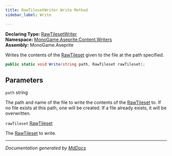 ```yaml
---
title: RawTilesetWriter.Write Method
sidebar_label: Write

---
```


**Declaring Type:** [RawTilesetWriter](../)  
**Namespace:** [MonoGame.Aseprite.Content.Writers](../../)  
**Assembly:** MonoGame.Aseprite

Writes the contents of the [RawTileset](../../../../RawTypes/RawTileset/) given to the file at the path specified.

```csharp
public static void Write(string path, RawTileset rawTileset);
```

## Parameters

`path`  string

The path and name of the file to write the contents of the [RawTileset](../../../../RawTypes/RawTileset/) to.  If no file exists  at this path, one will be created.  If a file already exists, it will be overwritten.

`rawTileset`  [RawTileset](../../../../RawTypes/RawTileset/)

The [RawTileset](../../../../RawTypes/RawTileset/) to write.

___

*Documentation generated by [MdDocs](https://github.com/ap0llo/mddocs)*
